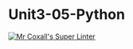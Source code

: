 # Unit3-05-Python
[![Mr Coxall's Super Linter](https://github.com/ICS3U-Programming-KevinC/Unit3-05-Python/workflows/Mr%20Coxall's%20Super%20Linter/badge.svg)](https://github.com/ICS3U-Programming-KevinC/Unit3-05-Python/actions/)
